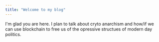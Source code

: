 ```yaml
---
title: "Welcome to my blog"
---
```


I'm glad you are here. I plan to talk about cryto anarchism and how/if we can use blockchain to free us of the opressive structues of modern day politics.
